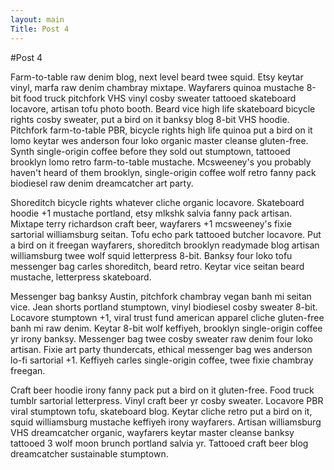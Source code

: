 ```yaml
---
layout: main
Title: Post 4
---
```


#Post 4

Farm-to-table raw denim blog, next level beard twee squid. Etsy keytar vinyl, marfa raw denim chambray mixtape. Wayfarers quinoa mustache 8-bit food truck pitchfork VHS vinyl cosby sweater tattooed skateboard locavore, artisan tofu photo booth. Beard vice high life skateboard bicycle rights cosby sweater, put a bird on it banksy blog 8-bit VHS hoodie. Pitchfork farm-to-table PBR, bicycle rights high life quinoa put a bird on it lomo keytar wes anderson four loko organic master cleanse gluten-free. Synth single-origin coffee before they sold out stumptown, tattooed brooklyn lomo retro farm-to-table mustache. Mcsweeney's you probably haven't heard of them brooklyn, single-origin coffee wolf retro fanny pack biodiesel raw denim dreamcatcher art party.

Shoreditch bicycle rights whatever cliche organic locavore. Skateboard hoodie +1 mustache portland, etsy mlkshk salvia fanny pack artisan. Mixtape terry richardson craft beer, wayfarers +1 mcsweeney's fixie sartorial williamsburg seitan. Tofu echo park tattooed butcher locavore. Put a bird on it freegan wayfarers, shoreditch brooklyn readymade blog artisan williamsburg twee wolf squid letterpress 8-bit. Banksy four loko tofu messenger bag carles shoreditch, beard retro. Keytar vice seitan beard mustache, letterpress skateboard.

Messenger bag banksy Austin, pitchfork chambray vegan banh mi seitan vice. Jean shorts portland stumptown, vinyl biodiesel cosby sweater 8-bit. Locavore stumptown +1, viral trust fund american apparel cliche gluten-free banh mi raw denim. Keytar 8-bit wolf keffiyeh, brooklyn single-origin coffee yr irony banksy. Messenger bag twee cosby sweater raw denim four loko artisan. Fixie art party thundercats, ethical messenger bag wes anderson lo-fi sartorial +1. Keffiyeh carles single-origin coffee, twee fixie chambray freegan.

Craft beer hoodie irony fanny pack put a bird on it gluten-free. Food truck tumblr sartorial letterpress. Vinyl craft beer yr cosby sweater. Locavore PBR viral stumptown tofu, skateboard blog. Keytar cliche retro put a bird on it, squid williamsburg mustache keffiyeh irony wayfarers. Artisan williamsburg VHS dreamcatcher organic, wayfarers keytar master cleanse banksy tattooed 3 wolf moon brunch portland salvia yr. Tattooed craft beer blog dreamcatcher sustainable stumptown.